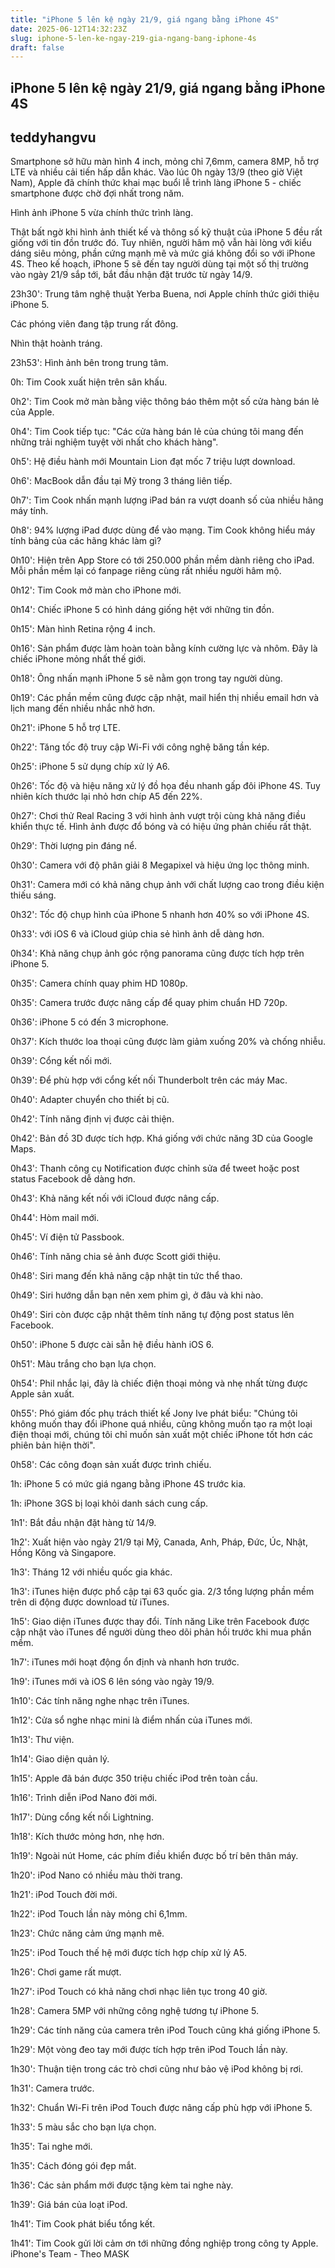 ```yaml
---
title: "iPhone 5 lên kệ ngày 21/9, giá ngang bằng iPhone 4S"
date: 2025-06-12T14:32:23Z
slug: iphone-5-len-ke-ngay-219-gia-ngang-bang-iphone-4s
draft: false
---
```


## iPhone 5 lên kệ ngày 21/9, giá ngang bằng iPhone 4S

## teddyhangvu

Smartphone sở hữu màn hình 4 inch, mỏng chỉ 7,6mm, camera 8MP, hỗ trợ LTE và nhiều cải tiến hấp dẫn khác.
Vào lúc 0h ngày 13/9 (theo giờ Việt Nam), Apple đã chính thức khai mạc buổi lễ trình làng iPhone 5 - chiếc smartphone được chờ đợi nhất trong năm.
 

Hình ảnh iPhone 5 vừa chính thức trình làng.
 
Thật bất ngờ khi hình ảnh thiết kế và thông số kỹ thuật của iPhone 5 đều rất giống với tin đồn trước đó. Tuy nhiên, người hâm mộ vẫn hài lòng với kiểu dáng siêu mỏng, phần cứng mạnh mẽ và mức giá không đổi so với iPhone 4S. Theo kế hoạch, iPhone 5 sẽ đến tay người dùng tại một số thị trường vào ngày 21/9 sắp tới, bắt đầu nhận đặt trước từ ngày 14/9.
 

23h30': Trung tâm nghệ thuật Yerba Buena, nơi Apple chính thức giới thiệu iPhone 5.
 

Các phóng viên đang tập trung rất đông.
 

Nhìn thật hoành tráng.
 

23h53': Hình ảnh bên trong trung tâm.
 

0h: Tim Cook xuất hiện trên sân khấu.
 

0h2': Tim Cook mở màn bằng việc thông báo thêm một số cửa hàng bán lẻ của Apple.
 

0h4': Tim Cook tiếp tục: "Các cửa hàng bán lẻ của chúng tôi
mang đến những trải nghiệm tuyệt vời nhất cho khách hàng".
 

0h5': Hệ điều hành mới Mountain Lion đạt mốc 7 triệu lượt download.
 

0h6': MacBook dẫn đầu tại Mỹ trong 3 tháng liên tiếp.
 

0h7': Tim Cook nhấn mạnh lượng iPad bán ra vượt doanh số của nhiều hãng máy tính.
 

0h8': 94% lượng iPad được dùng để vào mạng.
Tim Cook không hiểu máy tính bảng của các hãng khác làm gì?
 

0h10': Hiện trên App Store có tới 250.000 phần mềm dành riêng cho iPad.
Mỗi phần mềm lại có fanpage riêng cùng rất nhiều người hâm mộ.
 

0h12': Tim Cook mở màn cho iPhone mới.
 

0h14': Chiếc iPhone 5 có hình dáng giống hệt với những tin đồn.
 

0h15': Màn hình Retina rộng 4 inch.
 

0h16': Sản phẩm được làm hoàn toàn bằng kính cường lực và nhôm.
Đây là chiếc iPhone mỏng nhất thế giới.
 

0h18': Ông nhấn mạnh iPhone 5 sẽ nằm gọn trong tay người dùng.
 

0h19': Các phần mềm cũng được cập nhật, mail hiển thị nhiều email hơn
và lịch mang đến nhiều nhắc nhở hơn.
 

 

0h21': iPhone 5 hỗ trợ LTE.
 

0h22': Tăng tốc độ truy cập Wi-Fi với công nghệ băng tần kép.
 

0h25': iPhone 5 sử dụng chíp xử lý A6.
 

0h26': Tốc độ và hiệu năng xử lý đồ họa đều nhanh gấp đôi iPhone 4S.
Tuy nhiên kích thước lại nhỏ hơn chíp A5 đến 22%.
 

0h27': Chơi thử Real Racing 3 với hình ảnh vượt trội cùng khả năng điều khiển thực tế.
Hình ảnh được đổ bóng và có hiệu ứng phản chiếu rất thật.
 

0h29': Thời lượng pin đáng nể.
 

0h30': Camera với độ phân giải 8 Megapixel và hiệu ứng lọc thông minh.
 

0h31': Camera mới có khả năng chụp ảnh với chất lượng cao trong điều kiện thiếu sáng.
 

0h32': Tốc độ chụp hình của iPhone 5 nhanh hơn 40% so với iPhone 4S.
 

0h33': với iOS 6 và iCloud giúp chia sẻ hình ảnh dễ dàng hơn.
 

0h34': Khả năng chụp ảnh góc rộng panorama cũng được tích hợp trên iPhone 5.
 

0h35': Camera chính quay phim HD 1080p.
 

0h35': Camera trước được nâng cấp để quay phim chuẩn HD 720p.
 

0h36': iPhone 5 có đến 3 microphone.
 

0h37': Kích thước loa thoại cũng được làm giảm xuống 20% và chống nhiễu.
 

0h39': Cổng kết nối mới.
 

0h39': Để phù hợp với cổng kết nối Thunderbolt trên các máy Mac.
 

0h40': Adapter chuyển cho thiết bị cũ.
 

0h42': Tính năng định vị được cải thiện.
 

0h42': Bản đồ 3D được tích hợp. Khá giống với chức năng 3D của Google Maps.
 

0h43': Thanh công cụ Notification được chỉnh sửa để tweet
hoặc post status Facebook dễ dàng hơn.
 

0h43': Khả năng kết nối với iCloud được nâng cấp.
 

0h44': Hòm mail mới.
 

0h45': Ví điện tử Passbook.
 

0h46': Tính năng chia sẻ ảnh được Scott giới thiệu.
 
 

 

0h48': Siri mang đến khả năng cập nhật tin tức thể thao.
 

0h49': Siri hướng dẫn bạn nên xem phim gì, ở đâu và khi nào.
 
 

 

0h49': Siri còn được cập nhật thêm tính năng tự động post status lên Facebook.
 

0h50': iPhone 5 được cài sẵn hệ điều hành iOS 6.
 

0h51': Màu trắng cho bạn lựa chọn.
 

 

0h54': Phil nhắc lại, đây là chiếc điện thoại mỏng và nhẹ nhất từng được Apple sản xuất.
 

0h55': Phó giám đốc phụ trách thiết kế Jony Ive phát biểu: "Chúng tôi không muốn
thay đổi iPhone quá nhiều, cũng không muốn tạo ra một loại điện thoại mới,
chúng tôi chỉ muốn sản xuất một chiếc iPhone tốt hơn các phiên bản hiện thời".
 

0h58': Các công đoạn sản xuất được trình chiếu.
 

1h: iPhone 5 có mức giá ngang bằng iPhone 4S trước kia.
 

1h: iPhone 3GS bị loại khỏi danh sách cung cấp.
 

1h1': Bắt đầu nhận đặt hàng từ 14/9.
 

1h2': Xuất hiện vào ngày 21/9 tại Mỹ, Canada, Anh, Pháp, Đức, Úc,
Nhật, Hồng Kông và Singapore.
 

1h3': Tháng 12 với nhiều quốc gia khác.
 

1h3': iTunes hiện được phổ cập tại 63 quốc gia.
2/3 tổng lượng phần mềm trên di động được download từ iTunes.
 

1h5': Giao diện iTunes được thay đổi.
Tính năng Like trên Facebook được cập nhật vào iTunes để người dùng
theo dõi phản hồi trước khi mua phần mềm.
 

1h7': iTunes mới hoạt động ổn định và nhanh hơn trước.
 

1h9': iTunes mới và iOS 6 lên sóng vào ngày 19/9.
 

1h10': Các tính năng nghe nhạc trên iTunes.
 

 

1h12': Cửa sổ nghe nhạc mini là điểm nhấn của iTunes mới.
 

1h13': Thư viện.
 

1h14': Giao diện quản lý.
 

1h15': Apple đã bán được 350 triệu chiếc iPod trên toàn cầu.
 

1h16': Trình diễn iPod Nano đời mới.
 

1h17': Dùng cổng kết nối Lightning.
 

1h18': Kích thước mỏng hơn, nhẹ hơn.
 

1h19': Ngoài nút Home, các phím điều khiển được bố trí bên thân máy.
 

1h20': iPod Nano có nhiều màu thời trang.
 

1h21': iPod Touch đời mới.
 

 

1h22': iPod Touch lần này mỏng chỉ 6,1mm.
 

1h23': Chức năng cảm ứng mạnh mẽ.
 

1h25': iPod Touch thế hệ mới được tích hợp chíp xử lý A5.
 

1h26': Chơi game rất mượt.
 

1h27': iPod Touch có khả năng chơi nhạc liên tục trong 40 giờ.
 

1h28': Camera 5MP với những công nghệ tương tự iPhone 5.
 

1h29': Các tính năng của camera trên iPod Touch cũng khá giống iPhone 5.
 

1h29': Một vòng đeo tay mới được tích hợp trên iPod Touch lần này.
 

1h30': Thuận tiện trong các trò chơi cũng như bảo vệ iPod không bị rơi.
 

 

1h31': Camera trước.
 

1h32': Chuẩn Wi-Fi trên iPod Touch được nâng cấp phù hợp với iPhone 5.
 

 

1h33': 5 màu sắc cho bạn lựa chọn.
 

1h35': Tai nghe mới.
 

1h35': Cách đóng gói đẹp mắt.
 

1h36': Các sản phẩm mới được tặng kèm tai nghe này.
 

1h39': Giá bán của loạt iPod.
 
 

 

1h41': Tim Cook phát biểu tổng kết.
 

1h41': Tim Cook gửi lời cảm ơn tới những đồng nghiệp trong công ty Apple.
 iPhone's Team - Theo MASK
